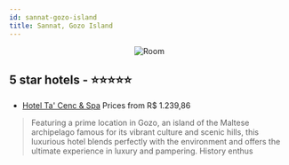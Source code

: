 ```yaml
---
id: sannat-gozo-island
title: Sannat, Gozo Island
---
```


<center><img src="https://i.travelapi.com/hotels/1000000/800000/792100/792095/1d7666ba_z.jpg" alt="Room" /></center>


##  5 star hotels - ⭐️⭐️⭐️⭐️⭐️

-    [Hotel Ta' Cenc & Spa](https://us.hurb.com/hotels/sannat/hotel-ta-cenc-spa-JNP-JP037732?cmp=18055) Prices from R$ 1.239,86
   > Featuring a prime location in Gozo, an island of the Maltese archipelago famous for its vibrant culture and scenic hills, this luxurious hotel blends perfectly with the environment and offers the ultimate experience in luxury and pampering. History enthus
